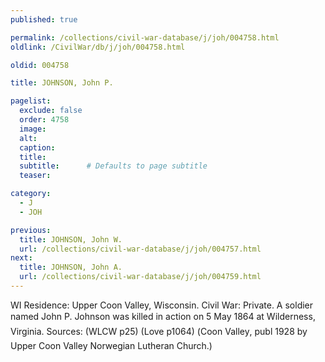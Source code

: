 ```yaml
---
published: true

permalink: /collections/civil-war-database/j/joh/004758.html
oldlink: /CivilWar/db/j/joh/004758.html

oldid: 004758

title: JOHNSON, John P.

pagelist:
  exclude: false
  order: 4758
  image: 
  alt:
  caption:
  title:
  subtitle:      # Defaults to page subtitle
  teaser:

category: 
  - J 
  - JOH

previous:
  title: JOHNSON, John W.
  url: /collections/civil-war-database/j/joh/004757.html  
next:
  title: JOHNSON, John A.
  url: /collections/civil-war-database/j/joh/004759.html   
---
```

WI Residence: Upper Coon Valley, Wisconsin. Civil War: Private. A soldier named &#147;John P. Johnson&#148; was killed in action on 5 May 1864 at Wilderness, Virginia. Sources: (WLCW p25) (Love p1064) (&#147;Coon Valley&#148;, publ 1928 by Upper Coon Valley Norwegian Lutheran Church.)